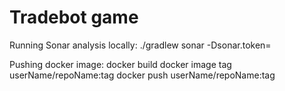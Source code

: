 # Tradebot game

Running Sonar analysis locally: ./gradlew sonar -Dsonar.token=<token>

Pushing docker image:
docker build <imagename>
docker image tag <imagename> userName/repoName:tag
docker push userName/repoName:tag